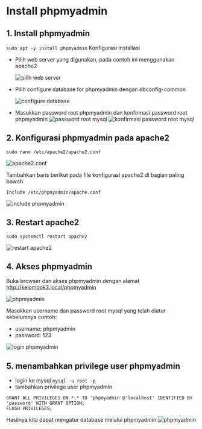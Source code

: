 # Install phpmyadmin

## 1. Install phpmyadmin
```sudo apt -y install phpmyadmin```
Konfigurasi installasi
- Pilih web server yang digunakan, pada contoh ini menggunakan apache2
  
  ![pilih web server](./img/1.1.jpg)

- Pilih configure database for phpmyadmin dengan dbconfig-common
  
  ![configure database](./img/1.2.jpg)

- Masukkan password root phpmyadmin dan konfirmasi password root phpmyadmin
  ![password root mysql](./img/1.3.jpg)
  ![konfirmasi password root mysql](./img/1.4.jpg)


## 2. Konfigurasi phpmyadmin pada apache2
```sudo nano /etc/apache2/apache2.conf```

![apache2.conf](./img/2.1.jpg)

Tambahkan baris berikut pada file konfigurasi apache2 di bagian paling bawah
```
Include /etc/phpmyadmin/apache.conf
```
![include phpmyadmin](./img/2.2.jpg)

## 3. Restart apache2
```sudo systemctl restart apache2```

![restart apache2](./img/3.jpg)

## 4. Akses phpmyadmin
Buka browser dan akses phpmyadmin dengan alamat http://kelompok3.local/phpmyadmin

![phpmyadmin](./img/4.1.jpg)

Masukkan username dan password root mysql yang telah diatur sebelumnya
contoh:
- username: phpmyadmin
- password: 123

![login phpmyadmin](./img/4.2.jpg)

## 5. menambahkan privilege user phpmyadmin
- login ke mysql ```mysql -u root -p```
- tambahkan privilege user phpmyadmin
```
GRANT ALL PRIVILEGES ON *.* TO 'phpmyadmin'@'localhost' IDENTIFIED BY 'password' WITH GRANT OPTION;
FLUSH PRIVILEGES;
```
Hasilnya kita dapat mengatur database melalui phpmyadmin
![phpmyadmin](./img/5.jpg)